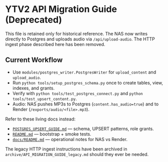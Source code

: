 # YTV2 API Migration Guide (Deprecated)

This file is retained only for historical reference. The NAS now writes directly to Postgres and uploads audio via `/api/upload-audio`. The HTTP ingest phase described here has been removed.

## Current Workflow

- Use `modules/postgres_writer.PostgresWriter` for `upload_content` and `upload_audio`.
- Run `python tools/setup_postgres_schema.py` once to create tables, view, indexes, and grants.
- Verify with `python tools/test_postgres_connect.py` and `python tools/test_upsert_content.py`.
- Audio: NAS pushes MP3s to Postgres (`content.has_audio=true`) and to Render (`/exports/audio/<file>.mp3`).

Refer to these living docs instead:

- [`POSTGRES_UPSERT_GUIDE.md`](POSTGRES_UPSERT_GUIDE.md) — schema, UPSERT patterns, role grants.
- [`README.md`](README.md#first-run-checklist) — bootstrap + smoke tests.
- [`docs/README.md`](docs/README.md) — operational notes for NAS vs Render.

The legacy HTTP ingest instructions have been archived in `archive/API_MIGRATION_GUIDE_legacy.md` should they ever be needed.
